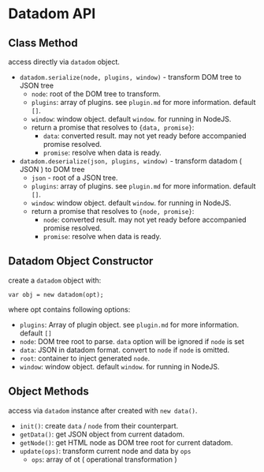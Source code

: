 # Datadom API

## Class Method

access directly via `datadom` object.

 - `datadom.serialize(node, plugins, window)` - transform DOM tree to JSON tree 
   - `node`: root of the DOM tree to transform.
   - `plugins`: array of plugins. see `plugin.md` for more information. default `[]`.
   - `window`: window object. default `window`. for running in NodeJS.
   - return a promise that resolves to `{data, promise}`:
     - `data`: converted result. may not yet ready before accompanied promise resolved.
     - `promise`: resolve when data is ready.
 - `datadom.deserialize(json, plugins, window)` - transform datadom ( JSON ) to DOM tree
   - `json` - root of a JSON tree.
   - `plugins`: array of plugins. see `plugin.md` for more information. default `[]`.
   - `window`: window object. default `window`. for running in NodeJS.
   - return a promise that resolves to `{node, promise}`:
     - `node`: converted result. may not yet ready before accompanied promise resolved.
     - `promise`: resolve when data is ready.


## Datadom Object Constructor

create a `datadom` object with:

    var obj = new datadom(opt);

where opt contains following options:

   - `plugins`: Array of plugin object. see `plugin.md` for more information. default `[]`
   - `node`: DOM tree root to parse. `data` option will be ignored if `node` is set
   - `data`: JSON in datadom format. convert to `node` if `node` is omitted.
   - `root`: container to inject generated `node`.
   - `window`: window object. default `window`. for running in NodeJS.


## Object Methods

access via `datadom` instance after created with `new data()`.

 - `init()`: create `data` / `node` from their counterpart.
 - `getData()`: get JSON object from current datadom.
 - `getNode()`: get HTML node as DOM tree root for current datadom.
 - `update(ops)`: transform current node and data by `ops`
   - `ops`: array of ot ( operational transformation )
